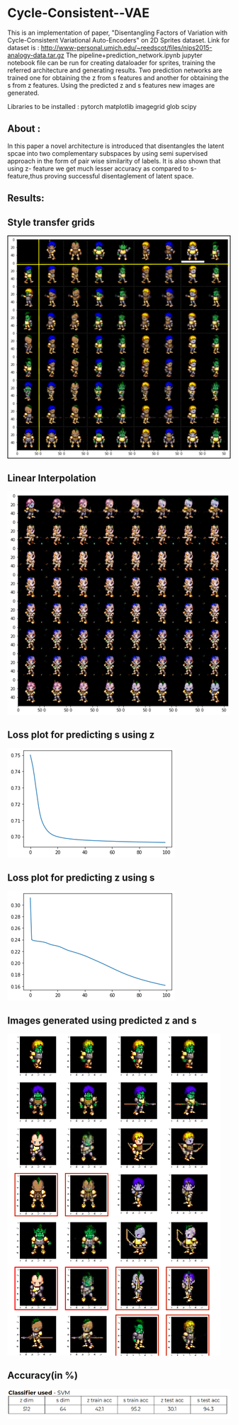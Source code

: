 # Cycle-Consistent--VAE

This is an implementation of paper, "Disentangling Factors of Variation with Cycle-Consistent Variational Auto-Encoders" on 2D Sprites dataset.
Link for dataset is : http://www-personal.umich.edu/~reedscot/files/nips2015-analogy-data.tar.gz
The pipeline+prediction_network.ipynb jupyter notebook file can be run for creating dataloader for sprites, training the referred architecture and generating results.
Two prediction networks are trained one for obtaining the z from s features and another for obtaining the s from z features.
Using the predicted z and s features new images are generated.

Libraries to be installed :
pytorch
matplotlib
imagegrid
glob 
scipy

## About :
In this paper a novel architecture is introduced that disentangles the latent spcae into two complementary subspaces by using semi supervised approach in the
form of pair wise similarity of labels. It is also shown that using z- feature we get much lesser accuracy as compared to s-feature,thus proving successful 
disentaglement of latent space.

## Results:
## Style transfer grids
![](images/style-grids.png)

## Linear Interpolation
![](images/linear_interpolation.png)
[](https://github.com/Saswati08/Cycle-Consistent--VAE/blob/master/images/linear_interpolation.png)

## Loss plot for predicting s using z
![](images/loss_specified_unspecified.png)

## Loss plot for predicting z using s
![](images/loss.png)

## Images generated using predicted z and s
![](images/prediction_network.png)

## Accuracy(in %)
![](images/accuracies.png)


